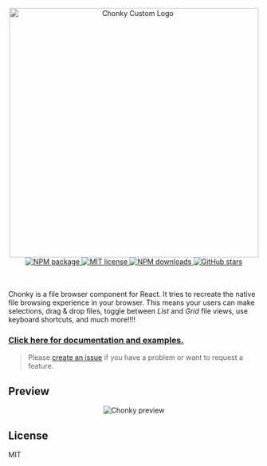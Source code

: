 <p align="center">
    <img src="https://i.ibb.co/NT11VzK/chonky-custom1.1-logo.png" alt="Chonky Custom Logo" width="500" />
    <br />
    <a href="https://www.npmjs.com/package/chonky-custom1.1">
        <img
            alt="NPM package"
            src="https://img.shields.io/npm/v/chonky-custom1.1.svg?style=flat&colorB=ffac5c"
        />
    </a>
    <a href="https://tldrlegal.com/license/mit-license">
        <img
            alt="MIT license"
            src="https://img.shields.io/npm/l/chonky-custom1.1?style=flat&colorB=dcd67a"
        />
    </a>
    <a href="https://www.npmjs.com/package/chonky-custom1.1">
        <img
            alt="NPM downloads"
            src="https://img.shields.io/npm/dt/chonky-custom1.1?style=flat&colorB=aef498"
        />
    </a>
    <a href="https://github.com/abhijeet1891/Chonky">
        <img
            alt="GitHub stars"
            src="https://img.shields.io/github/stars/abhijeet1891/Chonky?style=flat&colorB=50f4cc"
        />
    </a>
    <br />
    <br />
    <br />
</p>

Chonky is a file browser component for React. It tries to recreate the native file
browsing experience in your browser. This means your users can make selections, drag
& drop files, toggle between _List_ and _Grid_ file views, use keyboard shortcuts, and
much more!!!!

### [Click here for documentation and examples.](https://chonky.io/)

> Please [create an issue](https://github.com/abhijeet1891/Chonky/issues) if you have a
> problem or want to request a feature.

## Preview

<p align="center">
  <img src="https://chonky.io/chonky-v2-preview.gif" alt="Chonky preview">
</p>

## License

MIT
